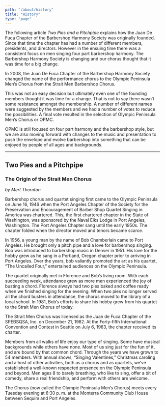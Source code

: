 ```yaml
---
path: "/about/history"
title: "History"
type: "page"
---
```


The following article _Two Pies and a Pitchpipe_ explains how the Juan De Fuca Chapter of the Barbershop Harmony Society was originally founded. Since that time the chapter has had a number of different members, presidents, and directors. However in the ensuing time there was a consistent focus on men singing four part barbershop harmony. The Barbershop Harmony Society is changing and our chorus thought that it was time for a big change.

In 2008, the Juan De Fuca Chapter of the Barbershop Harmony Society changed the name of the performance chorus to the Olympic Peninsula Men’s Chorus from the Strait Men Barbershop Chorus.

This was not an easy decision but ultimately even one of the founding members thought it was time for a change. That is not to say there wasn’t some resistance amongst the membership. A number of different names were suggested by the members and we had a number of votes to reduce the possibilities. A final vote resulted in the selection of Olympic Peninsula Men’s Chorus or OPMC.

OPMC is still focused on four part harmony and the barbershop style, but we are also moving forward with changes to the music and presentation to push the envelope and evolve barbershop into something that can be enjoyed by people of all ages and backgrounds.

---

## Two Pies and a Pitchpipe
### The Origin of the Strait Men Chorus

_by Mert Thornton_

Barbershop chorus and quartet singing first came to the Olympic Peninsula on June 16, 1946 when the Port Angeles Chapter of the Society for the Preservation and Encouragement of Barber Shop Quartet Singing in America was chartered. This, the first chartered chapter in the State of Washington, was sponsored by the Naval Elks Lodge in Port Angeles, Washington. The Port Angeles Chapter sang until the early 1950s. The chapter folded when the director moved and tenors became scarce.

In 1956, a young man by the name of Bob Chamberlain came to Port Angeles. He brought only a pitch pipe and a love for barbershop singing. Bob was introduced to barbershop music in Denver in 1951. His love for the hobby grew as he sang in a Portland, Oregon chapter prior to arriving in Port Angeles. Over the years, bob valiantly promoted the art as his quartet, “The Uncalled Four,” entertained audiences on the Olympic Peninsula.

The quartet originally met in Florence and Bob’s living room. With each succeeding week, attendance grew as more men experienced the joy of busting a chord. Florence always had two pies baked and coffee ready when we finished singing for the evening. When two pies no longer served all the chord busters in attendance, the chorus moved to the library of a local school. In 1981, Bob’s efforts to share his hobby grew from his quartet to the Strait Men Chorus of today.

The Strait Men Chorus was licensed as the Juan de Fuca Chapter of the SPEBSQSA, Inc. on December 21, 1982. At the Forty-fifth International Convention and Contest in Seattle on July 6, 1983, the chapter received its charter.

Members from all walks of life enjoy our type of singing. Some have musical backgrounds while others have none. Most of us sing just for the fun of it, and are bound by that common chord. Through the years we have grown to 54 members. With annual shows, “Singing Valentines,” Christmas caroling and a host of other activities, both as a chorus and as quartets, we’ve established a well-known respected presence on the Olympic Peninsula and beyond. Men ages 8 to barely breathing, who like to sing, offer a bit of comedy, share a real friendship, and perform with others are welcome.

The Chorus (now called the Olympic Peninsula Men’s Chorus) meets every Tuesday evening at 6:30 p. m. at the Monterra Community Club House between Sequim and Port Angeles.
